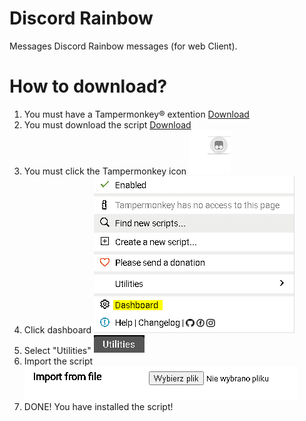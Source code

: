 # Discord Rainbow
Messages Discord Rainbow messages (for web Client). 
# How to download? 
1. You must have a Tampermonkey® extention [Download](https://www.tampermonkey.net/)
2. You must download the script [Download]()
3. You must click the Tampermonkey icon ![Tampermonkey icon](https://raw.githubusercontent.com/xyyzyss/discord-rainbow-messages/main/tutorial/tutorial-1.PNG)
4. Click dashboard ![Dashboard](https://raw.githubusercontent.com/xyyzyss/discord-rainbow-messages/main/tutorial/tutorial-2.PNG)
5. Select "Utilities" ![Utilities selection](https://raw.githubusercontent.com/xyyzyss/discord-rainbow-messages/main/tutorial/tutorial-3.PNG)
6. Import the script ![Import button](https://raw.githubusercontent.com/xyyzyss/discord-rainbow-messages/main/tutorial/tutorial-4.PNG)
7. DONE! You have installed the script!
